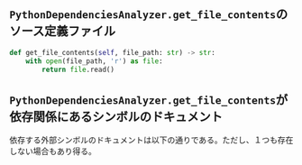 ## `PythonDependenciesAnalyzer.get_file_contents`のソース定義ファイル

```python
def get_file_contents(self, file_path: str) -> str:
    with open(file_path, 'r') as file:
        return file.read()
```

## `PythonDependenciesAnalyzer.get_file_contents`が依存関係にあるシンボルのドキュメント

依存する外部シンボルのドキュメントは以下の通りである。ただし、１つも存在しない場合もあり得る。